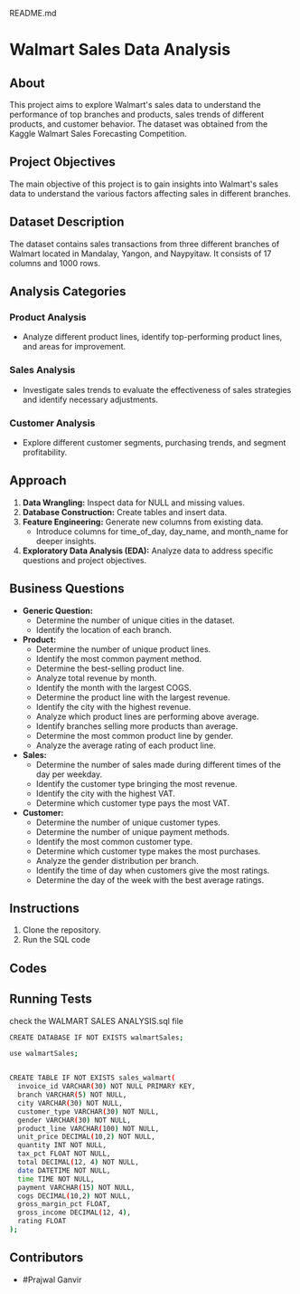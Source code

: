 README.md

# Walmart Sales Data Analysis

## About
This project aims to explore Walmart's sales data to understand the performance of top branches and products, sales trends of different products, and customer behavior. The dataset was obtained from the Kaggle Walmart Sales Forecasting Competition.

## Project Objectives
The main objective of this project is to gain insights into Walmart's sales data to understand the various factors affecting sales in different branches.

## Dataset Description
The dataset contains sales transactions from three different branches of Walmart located in Mandalay, Yangon, and Naypyitaw. It consists of 17 columns and 1000 rows.

## Analysis Categories

### Product Analysis
- Analyze different product lines, identify top-performing product lines, and areas for improvement.

### Sales Analysis
- Investigate sales trends to evaluate the effectiveness of sales strategies and identify necessary adjustments.

### Customer Analysis
- Explore different customer segments, purchasing trends, and segment profitability.

## Approach
1. **Data Wrangling:** Inspect data for NULL and missing values.
2. **Database Construction:** Create tables and insert data.
3. **Feature Engineering:** Generate new columns from existing data.
   - Introduce columns for time_of_day, day_name, and month_name for deeper insights.
4. **Exploratory Data Analysis (EDA):** Analyze data to address specific questions and project objectives.

## Business Questions
- **Generic Question:**
  - Determine the number of unique cities in the dataset.
  - Identify the location of each branch.
- **Product:**
  - Determine the number of unique product lines.
  - Identify the most common payment method.
  - Determine the best-selling product line.
  - Analyze total revenue by month.
  - Identify the month with the largest COGS.
  - Determine the product line with the largest revenue.
  - Identify the city with the highest revenue.
  - Analyze which product lines are performing above average.
  - Identify branches selling more products than average.
  - Determine the most common product line by gender.
  - Analyze the average rating of each product line.
- **Sales:**
  - Determine the number of sales made during different times of the day per weekday.
  - Identify the customer type bringing the most revenue.
  - Identify the city with the highest VAT.
  - Determine which customer type pays the most VAT.
- **Customer:**
  - Determine the number of unique customer types.
  - Determine the number of unique payment methods.
  - Identify the most common customer type.
  - Determine which customer type makes the most purchases.
  - Analyze the gender distribution per branch.
  - Identify the time of day when customers give the most ratings.
  - Determine the day of the week with the best average ratings.

## Instructions
1. Clone the repository.
2. Run the SQL code
## Codes


## Running Tests

 check the WALMART SALES ANALYSIS.sql file

```bash
CREATE DATABASE IF NOT EXISTS walmartSales;

```

```bash
use walmartSales;
```


```bash

CREATE TABLE IF NOT EXISTS sales_walmart(
  invoice_id VARCHAR(30) NOT NULL PRIMARY KEY,
  branch VARCHAR(5) NOT NULL,
  city VARCHAR(30) NOT NULL,
  customer_type VARCHAR(30) NOT NULL,
  gender VARCHAR(30) NOT NULL,
  product_line VARCHAR(100) NOT NULL,
  unit_price DECIMAL(10,2) NOT NULL,
  quantity INT NOT NULL,
  tax_pct FLOAT NOT NULL,
  total DECIMAL(12, 4) NOT NULL,
  date DATETIME NOT NULL,
  time TIME NOT NULL,
  payment VARCHAR(15) NOT NULL,
  cogs DECIMAL(10,2) NOT NULL,
  gross_margin_pct FLOAT,
  gross_income DECIMAL(12, 4),
  rating FLOAT
);

```



## Contributors
- #Prajwal Ganvir
